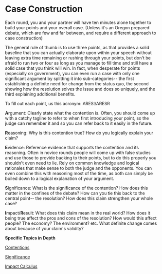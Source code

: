 # Case Construction

Each round, you and your partner will have ten minutes alone together to build your points and your overall case. (Unless it's an Oregon prepared debate, which are few and far between, and require a different approach to case construction)

The general rule of thumb is to use three points, as that provides a solid baseline that you can actually elaborate upon within your speech without leaving extra time remaining or rushing through your points, but don't be afraid to run two or four as long as you manage to fill time and still have a solid case that you think will win. In fact, when desperate for points (especially on government), you can even run a case with only one significant argument by splitting it into sub-categories-- the first establishing a definite need for change from the status quo, the second showing how the resolution solves the issue and does so uniquely, and the third explaining additional benefits.

To fill out each point, us this acronym: ARESI/ARESR

**A**rgument: Clearly state what the contention is. Often, you should come up with a catchy tagline to refer to when first introducing your point, so the judge can remember it and so you can refer back to it easily in the future.

**R**easoning: Why is this contention true? How do you logically explain your claim?

**E**vidence: Reference evidence that supports the contention and its reasoning. Often in novice rounds people will come up with false studies and use those to provide backing to their points, but to do this properly you shouldn't even need to lie. Rely on common knowledge and logical rationales that make sense to both the judge and the opponents. You can even combine this with reasoning most of the time, as both can simply be boiled down to a logical explanation of your argument.

**S**ignificance: What is the significance of the contention? How does this matter in the confines of the debate? How can you tie this back to the central point-- the resolution? How does this claim strengthen your whole case?

**I**mpact/**R**esult: What does this claim mean in the real world? How does it being true affect the pros and cons of the resolution? How would this affect people? The economy? The environment? etc. What definite change comes about because of your claim's validity?

**Specific Topics in Depth**

[Contentions](case-construction/contentions.md)

[Significance](case-construction/significance.md)

[Impact Calculus](case-construction/impact-calculus.md)
